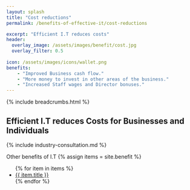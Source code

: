 ```yaml
---
layout: splash 
title: "Cost reductions"
permalink: /benefits-of-effective-it/cost-reductions

excerpt: "Efficient I.T reduces costs"
header:
  overlay_image: /assets/images/benefit/cost.jpg
  overlay_filter: 0.5 
  
icon: /assets/images/icons/wallet.png
benefits:
    - "Improved Business cash flow."
    - "More money to invest in other areas of the business."
    - "Increased Staff wages and Director bonuses."
---
```


{% include breadcrumbs.html %}

## Efficient I.T reduces Costs for Businesses and Individuals

{% include industry-consultation.md %}

Other benefits of I.T
{% assign items = site.benefit %}
<ul class="">
    {% for item in items %}
        <li><a href="{{ item.url }}">{{ item.title }}</a></li>
    {% endfor %}
</ul>